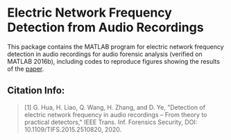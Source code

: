 # Electric Network Frequency Detection from Audio Recordings

This package contains the MATLAB program for electric network frequency detection in audio recordings for audio forensic analysis (verified on MATLAB 2016b), including codes to reproduce figures showing the results of the [paper](https://ieeexplore.ieee.org/document/9143185).

## Citation Info:
 > \[1] G. Hua, H. Liao, Q. Wang, H. Zhang, and D. Ye, "Detection of electric network frequency in audio recordings – From theory to practical detectors," IEEE Trans. Inf. Forensics Security, DOI: 10.1109/TIFS.2015.2510820, 2020.
